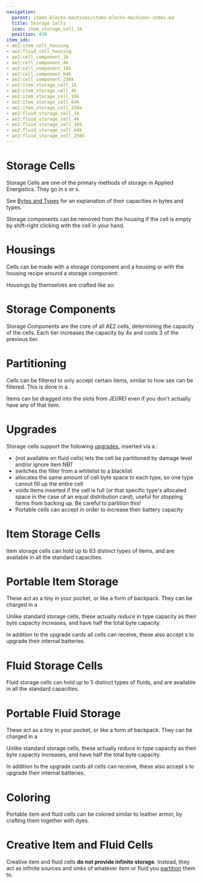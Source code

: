 ```yaml
---
navigation:
  parent: items-blocks-machines/items-blocks-machines-index.md
  title: Storage Cells
  icon: item_storage_cell_1k
  position: 410
item_ids:
- ae2:item_cell_housing
- ae2:fluid_cell_housing
- ae2:cell_component_1k
- ae2:cell_component_4k
- ae2:cell_component_16k
- ae2:cell_component_64k
- ae2:cell_component_256k
- ae2:item_storage_cell_1k
- ae2:item_storage_cell_4k
- ae2:item_storage_cell_16k
- ae2:item_storage_cell_64k
- ae2:item_storage_cell_256k
- ae2:fluid_storage_cell_1k
- ae2:fluid_storage_cell_4k
- ae2:fluid_storage_cell_16k
- ae2:fluid_storage_cell_64k
- ae2:fluid_storage_cell_256k
---
```

# Storage Cells

<Column>
<Row>
<ItemImage id="item_storage_cell_1k" scale="4" /><ItemImage id="item_storage_cell_4k" scale="4" /><ItemImage id="item_storage_cell_16k" scale="4" />
<ItemImage id="item_storage_cell_64k" scale="4" /><ItemImage id="item_storage_cell_256k" scale="4" />
</Row>

<Row>
<ItemImage id="fluid_storage_cell_1k" scale="4" /><ItemImage id="fluid_storage_cell_4k" scale="4" /><ItemImage id="fluid_storage_cell_16k" scale="4" />
<ItemImage id="fluid_storage_cell_64k" scale="4" /><ItemImage id="fluid_storage_cell_256k" scale="4" />
</Row>
</Column>

Storage Cells are one of the primary methods of storage in Applied Energistics. They go in <ItemLink id="drive" />s
or <ItemLink id="chest" />s.

See [Bytes and Types](../ae2-mechanics/bytes-and-types.md) for an explanation of their capacities in bytes and types.

Storage components can be removed from the housing if the cell is empty by shift-right clicking with the cell in your hand.

# Housings

Cells can be made with a storage component and a housing or with the housing recipe around a storage component:

<Row><Recipe id="network/cells/item_storage_cell_1k" /><Recipe id="network/cells/item_storage_cell_1k_storage" /></Row>

Housings by themselves are crafted like so:

<Row><RecipeFor id="item_cell_housing" /><RecipeFor id="fluid_cell_housing" /></Row>

# Storage Components

Storage Components are the core of all AE2 cells, determining the capacity of the cells. Each tier increases the capacity
by 4x and costs 3 of the previous tier.
<Column>
<Row><RecipeFor id="cell_component_1k" /><RecipeFor id="cell_component_4k" /><RecipeFor id="cell_component_16k" /></Row>
<Row><RecipeFor id="cell_component_64k" /><RecipeFor id="cell_component_256k" /></Row>
</Column>

# Partitioning

Cells can be filtered to only accept certain items, similar to how <ItemLink id="storage_bus" />ses can be filtered. This is
done in a <ItemLink id="cell_workbench" />.

Items can be dragged into the slots from JEI/REI even if you don't actually have any of that item.

# Upgrades

Storage cells support the following [upgrades](upgrade_cards.md), inserted via a <ItemLink id="cell_workbench" />:

- <ItemLink id="fuzzy_card" /> (not available on fluid cells) lets the cell be partitioned by damage level and/or ignore item NBT
- <ItemLink id="inverter_card" /> switches the filter from a whitelist to a blacklist
- <ItemLink id="equal_distribution_card" /> allocates the same amount of cell byte space to each type, so one type cannot fill up the entire cell
- <ItemLink id="void_card" /> voids items inserted if the cell is full (or that specific type's allocated space in the
case of an equal distribution card), useful for stopping farms from backing up. Be careful to partition this!
- Portable cells can accept <ItemLink id="energy_card" /> in order to increase their battery capacity

# Item Storage Cells

Item storage cells can hold up to 63 distinct types of items, and are available in all the standard capacities.
<Column>
<Row><Recipe id="network/cells/item_storage_cell_1k_storage" /><Recipe id="network/cells/item_storage_cell_4k_storage" /><Recipe id="network/cells/item_storage_cell_16k_storage" /></Row>
<Row><Recipe id="network/cells/item_storage_cell_64k_storage" /><Recipe id="network/cells/item_storage_cell_256k_storage" /></Row>
</Column>

# Portable Item Storage

These act as a tiny <ItemLink id="chest" /> in your pocket, or like a form of backpack. They can be charged in a <ItemLink id="charger" />

Unlike standard storage cells, these actually *reduce* in type capacity as their byte capacity increases, and have half the
total byte capacity.

In addition to the upgrade cards all cells can receive, these also accept <ItemLink id="energy_card" />s to upgrade their internal batteries.
<Column>
<Row><RecipeFor id="portable_item_cell_1k" /><RecipeFor id="portable_item_cell_4k" /><RecipeFor id="portable_item_cell_16k" /></Row>
<Row><RecipeFor id="portable_item_cell_64k" /><RecipeFor id="portable_item_cell_256k" /></Row>
</Column>

# Fluid Storage Cells

Fluid storage cells can hold up to 5 distinct types of fluids, and are available in all the standard capacities.
<Column>
<Row><Recipe id="network/cells/fluid_storage_cell_1k_storage" /><Recipe id="network/cells/fluid_storage_cell_4k_storage" /><Recipe id="network/cells/fluid_storage_cell_16k_storage" /></Row>
<Row><Recipe id="network/cells/fluid_storage_cell_64k_storage" /><Recipe id="network/cells/fluid_storage_cell_256k_storage" /></Row>
</Column>

# Portable Fluid Storage

These act as a tiny <ItemLink id="chest" /> in your pocket, or like a form of backpack. They can be charged in a <ItemLink id="charger" />

Unlike standard storage cells, these actually *reduce* in type capacity as their byte capacity increases, and have half the
total byte capacity.

In addition to the upgrade cards all cells can receive, these also accept <ItemLink id="energy_card" />s to upgrade their internal batteries.
<Column>
<Row><RecipeFor id="portable_fluid_cell_1k" /><RecipeFor id="portable_fluid_cell_4k" /><RecipeFor id="portable_fluid_cell_16k" /></Row>
<Row><RecipeFor id="portable_fluid_cell_64k" /><RecipeFor id="portable_fluid_cell_256k" /></Row>
</Column>

# Coloring

Portable item and fluid cells can be colored similar to leather armor, by crafting them together with dyes.

# Creative Item and Fluid Cells

<Row><ItemImage id="creative_item_cell" scale="2" /><ItemImage id="creative_fluid_cell" scale="2" /></Row>

Creative item and fluid cells **do not provide infinite storage**. Instead, they act as infinite sources and sinks of whatever
item or fluid you [partition](cell_workbench.md) them to.